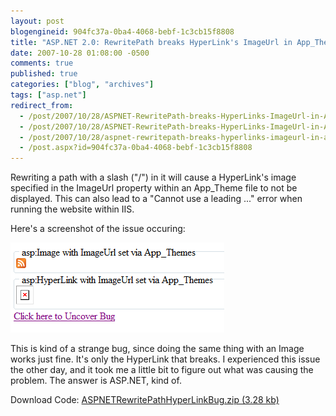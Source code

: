 ```yaml
---
layout: post
blogengineid: 904fc37a-0ba4-4068-bebf-1c3cb15f8808
title: "ASP.NET 2.0: RewritePath breaks HyperLink's ImageUrl in App_Theme file when path with slash is rewritten"
date: 2007-10-28 01:08:00 -0500
comments: true
published: true
categories: ["blog", "archives"]
tags: ["asp.net"]
redirect_from: 
  - /post/2007/10/28/ASPNET-RewritePath-breaks-HyperLinks-ImageUrl-in-App_Theme-file-when-path-with-slash-is-rewritten.aspx
  - /post/2007/10/28/ASPNET-RewritePath-breaks-HyperLinks-ImageUrl-in-App_Theme-file-when-path-with-slash-is-rewritten
  - /post/2007/10/28/aspnet-rewritepath-breaks-hyperlinks-imageurl-in-app_theme-file-when-path-with-slash-is-rewritten
  - /post.aspx?id=904fc37a-0ba4-4068-bebf-1c3cb15f8808
---
```

<!-- more -->

Rewriting a path with a slash ("/") in it will cause a HyperLink's image specified in the ImageUrl property within an App_Theme file to not be displayed. This can also lead to a "Cannot use a leading ..." error when running the website within IIS.

Here's a screenshot of the issue occuring:

<img src="/files/ASPNETRewritePathHyperLinkBug.png" alt="" /> 

This is kind of a strange bug, since doing the same thing with an Image works just fine. It's only the HyperLink that breaks. I experienced this issue the other day, and it took me a little bit to figure out what was causing the problem. The answer is ASP.NET, kind of.

Download Code: <a rel="enclosure" href="/files/ASPNETRewritePathHyperLinkBug.zip">ASPNETRewritePathHyperLinkBug.zip (3.28 kb)</a>
